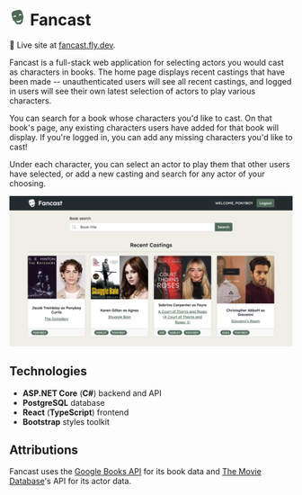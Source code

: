 # <img width="30" alt="Fancast Icon" src="./client/src/assets/fancast_logo_primary.png"> Fancast

🔗 Live site at [fancast.fly.dev](https://fancast.fly.dev/).

Fancast is a full-stack web application for selecting actors you would cast as characters in books. The home page displays recent castings that have been made -- unauthenticated users will see all recent castings, and logged in users will see their own latest selection of actors to play various characters.

You can search for a book whose characters you'd like to cast. On that book's page, any existing characters users have added for that book will display. If you're logged in, you can add any missing characters you'd like to cast!

Under each character, you can select an actor to play them that other users have selected, or add a new casting and search for any actor of your choosing.

<img width="1280" alt="Fancast homepage screenshot" src=".github/images/fancast_sc.png">

## Technologies
- **ASP.NET Core** (**C#**) backend and API
- **PostgreSQL** database
- **React** (**TypeScript**) frontend
- **Bootstrap** styles toolkit

## Attributions
Fancast uses the [Google Books API](https://developers.google.com/books) for its book data and [The Movie Database](https://www.themoviedb.org/)'s API for its actor data.